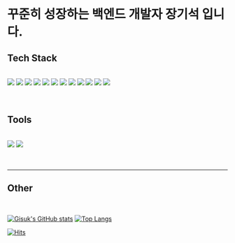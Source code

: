 # 꾸준히 성장하는 백엔드 개발자 장기석 입니다.

## Tech Stack
<br>
<div>
<img src="https://img.shields.io/badge/Javascript-F7DF1E?style=for-the-badge&logo=javascript&logoColor=black">
<img src="https://img.shields.io/badge/MySql-4479A1?style=for-the-badge&logo=Mysql&logoColor=black">
<img src="https://img.shields.io/badge/Node.js-339933?style=for-the-badge&logo=Node.js&logoColor=black">
<img src="https://img.shields.io/badge/express-FF9900?style=for-the-badge&logo=express&logoColor=black">
<img src="https://img.shields.io/badge/AWS RDS-527FFF?style=for-the-badge&logo=AMAZON RDS&logoColor=black">
<img src="https://img.shields.io/badge/AWS S3-FF9900?style=for-the-badge&logo=AMAZON S3&logoColor=black">
<img src="https://img.shields.io/badge/AWS EC2-FF9900?style=for-the-badge&logo=AMAZON EC2&logoColor=black">
<img src="https://img.shields.io/badge/typescript-3178C6?style=for-the-badge&logo=typescript&logoColor=white">
  <img src="https://img.shields.io/badge/NestJs-E0234E?style=for-the-badge&logo=NestJs&logoColor=white">
  <img src="https://img.shields.io/badge/GraphQL-E10098?style=for-the-badge&logo=GraphQL&logoColor=white">
    <img src="https://img.shields.io/badge/TypeORM-22314E?style=for-the-badge&logo=ROS&logoColor=white">
      <img src="https://img.shields.io/badge/PostgreSQL-4169E1?style=for-the-badge&logo=PostgreSQL&logoColor=white">
  
  </div>
<br>
<br>

## Tools
<br>
<div>
<img src="https://img.shields.io/badge/notion-000000?style=for-the-badge&logo=notion&logoColor=white">
<img src="https://img.shields.io/badge/trello-0052CC?style=for-the-badge&logo=trello&logoColor=white">
  </div>
<br>
<br>

***

## Other
<br>

[![Gisuk's GitHub stats](https://github-readme-stats.vercel.app/api?username=pienkk)](https://github.com/anuraghazra/github-readme-stats)
[![Top Langs](https://github-readme-stats.vercel.app/api/top-langs/?username=pienkk&layout=compact)](https://github.com/anuraghazra/github-readme-stats)

[![Hits](https://hits.seeyoufarm.com/api/count/incr/badge.svg?url=https%3A%2F%2Fgithub.com%2Fpienkk&count_bg=%2379C83D&title_bg=%23555555&icon=&icon_color=%23E7E7E7&title=hits&edge_flat=false)](https://hits.seeyoufarm.com)
